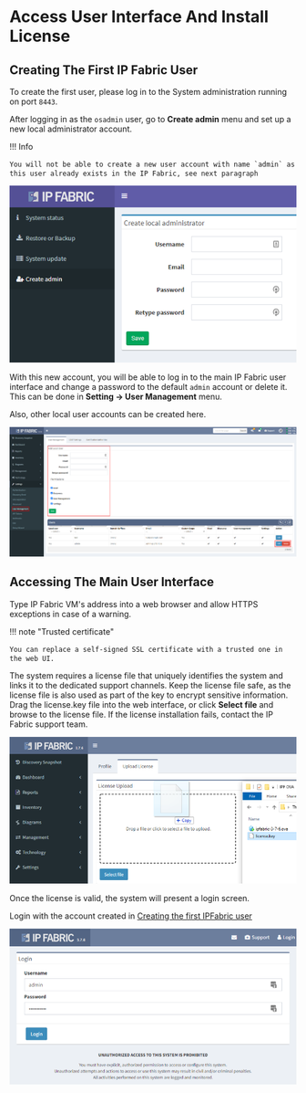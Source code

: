# Access User Interface And Install License

## Creating The First IP Fabric User

To create the first user, please log in to the System administration running on port `8443`.

After logging in as the `osadmin` user, go to **Create admin** menu and set up a new local administrator account.

!!! Info

	You will not be able to create a new user account with name `admin` as this user already exists in the IP Fabric, see next paragraph

![Creating new admin user](admin_create_new.png)

With this new account, you will be able to log in to the main IP Fabric user
interface and change a password to the default `admin` account or delete
it. This can be done in **Setting → User Management** menu.

Also, other local user accounts can be created here.

![Creating a new user account](modify_local_accounts.png)

## Accessing The Main User Interface

Type IP Fabric VM's address into a web browser and allow HTTPS exceptions in case of a warning.

!!! note "Trusted certificate"

	You can replace a self-signed SSL certificate with a trusted one in the web UI.

The system requires a license file that uniquely identifies the system and links it to the dedicated support channels.
Keep the license file safe, as the license file is also used as part of the key to encrypt sensitive information.
Drag the license.key file into the web interface, or click **Select file** and browse to the license file.
If the license installation fails, contact the IP Fabric support team.

![IPF License](ui_license.png)

Once the license is valid, the system will present a login screen.

Login with the account created in [Creating the first IPFabric user](#creating-the-first-ipfabric-user)

![IPF admin](ui_admin.png)
